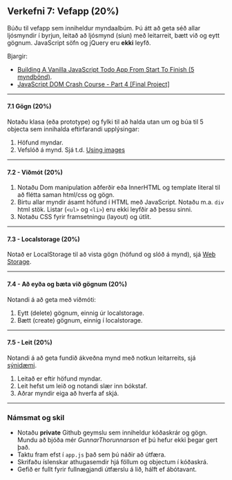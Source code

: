 ## Verkefni 7: Vefapp (20%) 

Búðu til vefapp sem inniheldur myndaalbúm. Þú átt að geta séð allar ljósmyndir í byrjun, leitað að ljósmynd (síun) með leitarreit, bætt við og eytt gögnum. JavaScript söfn og jQuery eru **ekki** leyfð.

Bjargir:
- [Building A Vanilla JavaScript Todo App From Start To Finish (5 myndbönd)](https://codingthesmartway.com/building-a-vanilla-javascript-todo-app-from-start-to-finish-ep-1-introduction-project-setup/).
- [JavaScript DOM Crash Course - Part 4 [Final Project]](https://www.youtube.com/watch?v=i37KVt_IcXw&list=PLillGF-RfqbYE6Ik_EuXA2iZFcE082B3s&index=5)

---

#### 7.1 Gögn (20%)
Notaðu klasa (eða prototype) og fylki til að halda utan um og búa til 5 objecta sem innihalda eftirfarandi upplýsingar:

1. Höfund myndar.
2. Vefslóð á mynd. Sjá t.d. [Using images](https://developer.mozilla.org/en-US/docs/Web/API/Canvas_API/Tutorial/Using_images)

---

#### 7.2 - Viðmót (20%)
1. Notaðu Dom manipulation aðferðir eða InnerHTML og template literal til að flétta saman html/css og gögn. 
1. Birtu allar myndir ásamt höfund í HTML með JavaScript. Notaðu m.a. `div` html stök. Listar (`<ul>` og `<li>`) eru ekki leyfðir að þessu sinni.
1. Notaðu CSS fyrir framsetningu (layout) og útlit. 
   
---

#### 7.3 - Localstorage (20%)
Notað er LocalStorage til að vista gögn (höfund og slóð á mynd), sjá [Web Storage](https://github.com/GunnarThorunnarson/FORR3JS05DU/wiki/Web-Storage).

---

#### 7.4 - Að eyða og bæta við gögnum (20%) 
Notandi á að geta með viðmóti:
1. Eytt (delete) gögnum, einnig úr localstorage.
1. Bætt (create) gögnum, einnig í localstorage.

---

#### 7.5 - Leit (20%) 
Notandi á að geta fundið ákveðna mynd með notkun leitarreits, sjá [sýnidæmi](http://javascriptbook.com/code/c12/filter-search.html).
1. Leitað er eftir höfund myndar.
1. Leit hefst um leið og notandi slær inn bókstaf.
1. Aðrar myndir eiga að hverfa af skjá.

---

### Námsmat og skil

* Notaðu  **private** Github geymslu sem inniheldur kóðaskrár og gögn. Mundu að bjóða mér _GunnarThorunnarson_ ef þú hefur ekki þegar gert það. 
* Taktu fram efst í `app.js` það sem þú náðir að útfæra.
* Skrifaðu íslenskar athugasemdir hjá föllum og objectum í kóðaskrá.
* Gefið er fullt fyrir fullnægjandi útfærslu á lið, hálft ef ábótavant.


